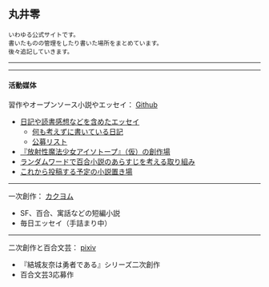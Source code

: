 ## 丸井零

```
いわゆる公式サイトです。
書いたものの管理をしたり書いた場所をまとめています。
後々追記していきます。
```
---
---

#### 活動媒体

習作やオープンソース小説やエッセイ：
[Github](https://github.com/maruizero?tab=repositories)
- [日記や読書感想などを含めたエッセイ](https://github.com/maruizero/es-allgenre)
  - [何も考えずに書いている日記](../es-allgenre/01思いのまま.md)
  - [公募リスト](/es-allgenre/公募リスト/README.md)
- [『放射性魔法少女アイソトープ』（仮）の創作場](https://github.com/maruizero/os-magical-nuclear-girl)
- [ランダムワードで百合小説のあらすじを考える取り組み](https://github.com/maruizero/tr-rndword-yuri)
- [これから投稿する予定の小説置き場](https://github.com/maruizero/or-post-novel)

---


一次創作：
[カクヨム](https://kakuyomu.jp/users/marui9)
- SF、百合、寓話などの短編小説
- 毎日エッセイ（手詰まり中）

---

二次創作と百合文芸：
[pixiv](https://www.pixiv.net/users/6456620)  
- 『結城友奈は勇者である』シリーズ二次創作
- 百合文芸3応募作







<!--
**maruizero/maruizero** is a ✨ _special_ ✨ repository because its `README.md` (this file) appears on your GitHub profile.

Here are some ideas to get you started:

- 🔭 I’m currently working on ...
- 🌱 I’m currently learning ...
- 👯 I’m looking to collaborate on ...
- 🤔 I’m looking for help with ...
- 💬 Ask me about ...
- 📫 How to reach me: ...
- 😄 Pronouns: ...
- ⚡ Fun fact: ...
-->
